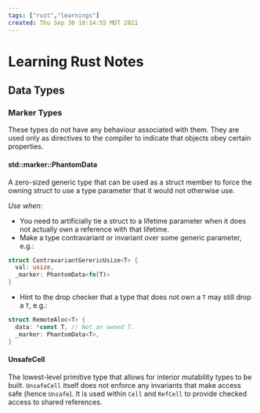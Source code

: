 ```yaml
---
tags: ["rust","learnings"]
created: Thu Sep 30 10:14:55 MDT 2021
---
```


# Learning Rust Notes

## Data Types

### Marker Types

These types do not have any behaviour associated with them. They are used only as directives to the compiler to indicate that objects obey certain properties.

#### std::marker::PhantomData

A zero-sized generic type that can be used as a struct member to force the owning struct to use a type parameter that it would not otherwise use.

*Use when:*

- You need to artificially tie a struct to a lifetime parameter when it does not actually own a reference with that lifetime.
- Make a type contravariant or invariant over some generic parameter, e.g.:

```rust
struct ContravariantGerericUsize<T> {
  val: usize,
  _marker: PhantomData<fn(T)>
}
```

- Hint to the drop checker that a type that does not own a `T` may still drop a `T`, e.g.:

```rust
struct RemoteAloc<T> {
  data: *const T, // Not an owned T.
  _marker: PhantomData<T>,
}
```

#### UnsafeCell

The lowest-level primitive type that allows for interior mutability types to be built. `UnsafeCell` itself does not enforce any invariants that make access safe (hence `Unsafe`). It is used within `Cell` and `RefCell` to provide checked access to shared references.
